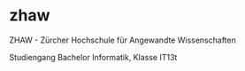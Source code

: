# zhaw

ZHAW - Zürcher Hochschule für Angewandte Wissenschaften

Studiengang Bachelor Informatik, Klasse IT13t
